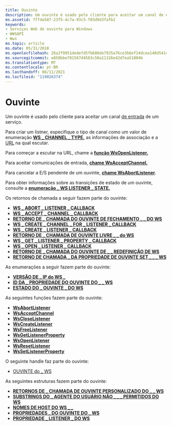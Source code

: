 ```yaml
---
title: Ouvinte
description: Um ouvinte é usado pelo cliente para aceitar um canal de entrada de um serviço.
ms.assetid: fffda587-23f5-4c7a-93c5-f03d9d3fafb2
keywords:
- Serviços Web do ouvinte para Windows
- WWSAPI
- Wws
ms.topic: article
ms.date: 05/31/2018
ms.openlocfilehash: 26a2f9951dedefd5fb686de7935a76ce3b6ef24dcea140d5414b713e89ad1f1d
ms.sourcegitcommit: e858bbe701567d4583c50a11326e42d7ea51804b
ms.translationtype: MT
ms.contentlocale: pt-BR
ms.lasthandoff: 08/11/2021
ms.locfileid: "119026374"
---
```

# <a name="listener"></a>Ouvinte

Um ouvinte é usado pelo cliente para aceitar um canal [de entrada](channel.md) de um serviço.

Para criar um listner, especifique o tipo de canal [](binding.md) como um valor de enumeração [**WS \_ CHANNEL \_ TYPE,**](/windows/desktop/api/WebServices/ne-webservices-ws_channel_type) as informações de associação e a [URL](url.md) na qual escutar.


Para começar a escutar na URL, chame a [**função WsOpenListener.**](/windows/desktop/api/WebServices/nf-webservices-wsopenlistener)

Para aceitar comunicações de entrada, [**chame WsAcceptChannel.**](/windows/desktop/api/WebServices/nf-webservices-wsacceptchannel)

Para cancelar a E/S pendente de um ouvinte, [**chame WsAbortListener**](/windows/desktop/api/WebServices/nf-webservices-wsabortlistener).

Para obter informações sobre as transições de estado de um ouvinte, consulte a [**enumeração \_ WS LISTENER \_ STATE.**](/windows/desktop/api/WebServices/ne-webservices-ws_listener_state)

Os retornos de chamada a seguir fazem parte do ouvinte:

-   [**WS \_ ABORT \_ LISTENER \_ CALLBACK**](/windows/desktop/api/WebServices/nc-webservices-ws_abort_listener_callback)
-   [**WS \_ ACCEPT \_ CHANNEL \_ CALLBACK**](/windows/desktop/api/WebServices/nc-webservices-ws_accept_channel_callback)
-   [**RETORNO DE \_ CHAMADA DO OUVINTE DE FECHAMENTO \_ \_ DO WS**](/windows/desktop/api/WebServices/nc-webservices-ws_close_listener_callback)
-   [**WS \_ CREATE \_ CHANNEL \_ FOR \_ LISTENER \_ CALLBACK**](/windows/desktop/api/WebServices/nc-webservices-ws_create_channel_for_listener_callback)
-   [**WS \_ CREATE \_ LISTENER \_ CALLBACK**](/windows/desktop/api/WebServices/nc-webservices-ws_create_listener_callback)
-   [**RETORNO DE \_ CHAMADA DE OUVINTE LIVRE \_ \_ do WS**](/windows/desktop/api/WebServices/nc-webservices-ws_free_listener_callback)
-   [**WS \_ GET \_ LISTENER \_ PROPERTY \_ CALLBACK**](/windows/desktop/api/WebServices/nc-webservices-ws_get_listener_property_callback)
-   [**WS \_ OPEN \_ LISTENER \_ CALLBACK**](/windows/desktop/api/WebServices/nc-webservices-ws_open_listener_callback)
-   [**RETORNO DE \_ CHAMADA DO OUVINTE DE \_ \_ REDEFINIÇÃO DE WS**](/windows/desktop/api/WebServices/nc-webservices-ws_reset_listener_callback)
-   [**RETORNO DE CHAMADA \_ DA PROPRIEDADE DE OUVINTE SET \_ \_ \_ WS**](/windows/desktop/api/WebServices/nc-webservices-ws_set_listener_property_callback)

As enumerações a seguir fazem parte do ouvinte:

-   [**VERSÃO DE \_ IP do WS \_**](/windows/desktop/api/WebServices/ne-webservices-ws_ip_version)
-   [**ID DA \_ PROPRIEDADE DO OUVINTE DO \_ \_ WS**](/windows/desktop/api/WebServices/ne-webservices-ws_listener_property_id)
-   [**ESTADO DO \_ OUVINTE \_ DO WS**](/windows/desktop/api/WebServices/ne-webservices-ws_listener_state)

As seguintes funções fazem parte do ouvinte:

-   [**WsAbortListener**](/windows/desktop/api/WebServices/nf-webservices-wsabortlistener)
-   [**WsAcceptChannel**](/windows/desktop/api/WebServices/nf-webservices-wsacceptchannel)
-   [**WsCloseListener**](/windows/desktop/api/WebServices/nf-webservices-wscloselistener)
-   [**WsCreateListener**](/windows/desktop/api/WebServices/nf-webservices-wscreatelistener)
-   [**WsFreeListener**](/windows/desktop/api/WebServices/nf-webservices-wsfreelistener)
-   [**WsGetListenerProperty**](/windows/desktop/api/WebServices/nf-webservices-wsgetlistenerproperty)
-   [**WsOpenListener**](/windows/desktop/api/WebServices/nf-webservices-wsopenlistener)
-   [**WsResetListener**](/windows/desktop/api/WebServices/nf-webservices-wsresetlistener)
-   [**WsSetListenerProperty**](/windows/desktop/api/WebServices/nf-webservices-wssetlistenerproperty)

O seguinte handle faz parte do ouvinte:

-   [OUVINTE do \_ WS](ws-listener.md)

As seguintes estruturas fazem parte do ouvinte:

-   [**RETORNOS DE \_ CHAMADA DE OUVINTE PERSONALIZADO DO \_ \_ WS**](/windows/desktop/api/WebServices/ns-webservices-ws_custom_listener_callbacks)
-   [**SUBSTRINGS DO \_ AGENTE DO USUÁRIO NÃO \_ \_ \_ PERMITIDOS DO WS**](/windows/desktop/api/WebServices/ns-webservices-ws_disallowed_user_agent_substrings)
-   [**NOMES DE HOST DO WS \_ \_**](/windows/desktop/api/WebServices/ns-webservices-ws_host_names)
-   [**PROPRIEDADES \_ DO OUVINTE DO \_ WS**](/windows/desktop/api/WebServices/ns-webservices-ws_listener_properties)
-   [**PROPRIEDADE \_ LISTENER \_ DO WS**](/windows/desktop/api/WebServices/ns-webservices-ws_listener_property)

 

 




